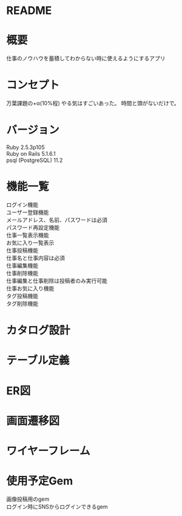 # README  
# 概要  
仕事のノウハウを蓄積してわからない時に使えるようにするアプリ  
# コンセプト  
万葉課題の+α(10%程)
やる気はすごいあった。
時間と頭がないだけで。
# バージョン  
Ruby 2.5.3p105  
Ruby on Rails  5.1.6.1  
psql (PostgreSQL) 11.2  
# 機能一覧  
ログイン機能  
ユーザー登録機能  
メールアドレス、名前、パスワードは必須  
パスワード再設定機能  
仕事一覧表示機能  
お気に入り一覧表示  
仕事投稿機能  
仕事名と仕事内容は必須  
仕事編集機能  
仕事削除機能  
仕事編集と仕事削除は投稿者のみ実行可能  
仕事お気に入り機能  
タグ投稿機能  
タグ削除機能  
# カタログ設計  
[](https://docs.google.com/spreadsheets/d/1VLm0Xd-GjCxJ2D1lQsZ1Kt3HnG4hkJFJ5fLYwR07RBg/edit#gid=0)
# テーブル定義  
[](https://docs.google.com/spreadsheets/d/1VLm0Xd-GjCxJ2D1lQsZ1Kt3HnG4hkJFJ5fLYwR07RBg/edit#gid=1531966666)
# ER図  
[](https://docs.google.com/spreadsheets/d/1VLm0Xd-GjCxJ2D1lQsZ1Kt3HnG4hkJFJ5fLYwR07RBg/edit#gid=1085121477)
# 画面遷移図  
[](https://docs.google.com/spreadsheets/d/1VLm0Xd-GjCxJ2D1lQsZ1Kt3HnG4hkJFJ5fLYwR07RBg/edit#gid=1092797406)
# ワイヤーフレーム  
[](https://docs.google.com/spreadsheets/d/1VLm0Xd-GjCxJ2D1lQsZ1Kt3HnG4hkJFJ5fLYwR07RBg/edit#gid=253675371)
# 使用予定Gem  
画像投稿用のgem  
ログイン時にSNSからログインできるgem  
